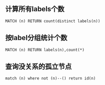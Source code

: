 ## 计算所有labels个数
```genericsql
MATCH (n) RETURN count(distinct labels(n))
```

## 按label分组统计个数
```genericsql
MATCH (n) RETURN labels(n),count(*)
```

## 查询没关系的孤立节点
```genericsql
match (n) where not (n)--() return id(n)
```